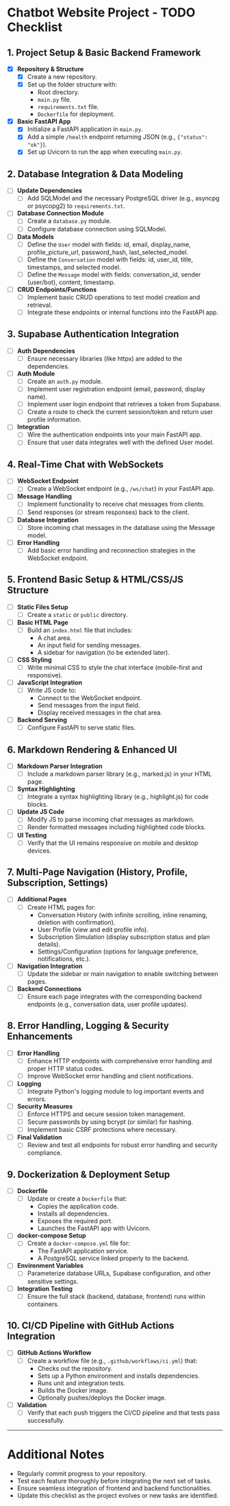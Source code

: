 # Chatbot Website Project - TODO Checklist

## 1. Project Setup & Basic Backend Framework
- [x] **Repository & Structure**
  - [x] Create a new repository.
  - [x] Set up the folder structure with:
    - Root directory.
    - `main.py` file.
    - `requirements.txt` file.
    - `Dockerfile` for deployment.
- [x] **Basic FastAPI App**
  - [x] Initialize a FastAPI application in `main.py`.
  - [x] Add a simple `/health` endpoint returning JSON (e.g., `{"status": "ok"}`).
  - [x] Set up Uvicorn to run the app when executing `main.py`.

## 2. Database Integration & Data Modeling
- [ ] **Update Dependencies**
  - [ ] Add SQLModel and the necessary PostgreSQL driver (e.g., asyncpg or psycopg2) to `requirements.txt`.
- [ ] **Database Connection Module**
  - [ ] Create a `database.py` module.
  - [ ] Configure database connection using SQLModel.
- [ ] **Data Models**
  - [ ] Define the `User` model with fields: id, email, display_name, profile_picture_url, password_hash, last_selected_model.
  - [ ] Define the `Conversation` model with fields: id, user_id, title, timestamps, and selected model.
  - [ ] Define the `Message` model with fields: conversation_id, sender (user/bot), content, timestamp.
- [ ] **CRUD Endpoints/Functions**
  - [ ] Implement basic CRUD operations to test model creation and retrieval.
  - [ ] Integrate these endpoints or internal functions into the FastAPI app.

## 3. Supabase Authentication Integration
- [ ] **Auth Dependencies**
  - [ ] Ensure necessary libraries (like httpx) are added to the dependencies.
- [ ] **Auth Module**
  - [ ] Create an `auth.py` module.
  - [ ] Implement user registration endpoint (email, password, display name).
  - [ ] Implement user login endpoint that retrieves a token from Supabase.
  - [ ] Create a route to check the current session/token and return user profile information.
- [ ] **Integration**
  - [ ] Wire the authentication endpoints into your main FastAPI app.
  - [ ] Ensure that user data integrates well with the defined User model.

## 4. Real-Time Chat with WebSockets
- [ ] **WebSocket Endpoint**
  - [ ] Create a WebSocket endpoint (e.g., `/ws/chat`) in your FastAPI app.
- [ ] **Message Handling**
  - [ ] Implement functionality to receive chat messages from clients.
  - [ ] Send responses (or stream responses) back to the client.
- [ ] **Database Integration**
  - [ ] Store incoming chat messages in the database using the Message model.
- [ ] **Error Handling**
  - [ ] Add basic error handling and reconnection strategies in the WebSocket endpoint.

## 5. Frontend Basic Setup & HTML/CSS/JS Structure
- [ ] **Static Files Setup**
  - [ ] Create a `static` or `public` directory.
- [ ] **Basic HTML Page**
  - [ ] Build an `index.html` file that includes:
    - A chat area.
    - An input field for sending messages.
    - A sidebar for navigation (to be extended later).
- [ ] **CSS Styling**
  - [ ] Write minimal CSS to style the chat interface (mobile-first and responsive).
- [ ] **JavaScript Integration**
  - [ ] Write JS code to:
    - Connect to the WebSocket endpoint.
    - Send messages from the input field.
    - Display received messages in the chat area.
- [ ] **Backend Serving**
  - [ ] Configure FastAPI to serve static files.

## 6. Markdown Rendering & Enhanced UI
- [ ] **Markdown Parser Integration**
  - [ ] Include a markdown parser library (e.g., marked.js) in your HTML page.
- [ ] **Syntax Highlighting**
  - [ ] Integrate a syntax highlighting library (e.g., highlight.js) for code blocks.
- [ ] **Update JS Code**
  - [ ] Modify JS to parse incoming chat messages as markdown.
  - [ ] Render formatted messages including highlighted code blocks.
- [ ] **UI Testing**
  - [ ] Verify that the UI remains responsive on mobile and desktop devices.

## 7. Multi-Page Navigation (History, Profile, Subscription, Settings)
- [ ] **Additional Pages**
  - [ ] Create HTML pages for:
    - Conversation History (with infinite scrolling, inline renaming, deletion with confirmation).
    - User Profile (view and edit profile info).
    - Subscription Simulation (display subscription status and plan details).
    - Settings/Configuration (options for language preference, notifications, etc.).
- [ ] **Navigation Integration**
  - [ ] Update the sidebar or main navigation to enable switching between pages.
- [ ] **Backend Connections**
  - [ ] Ensure each page integrates with the corresponding backend endpoints (e.g., conversation data, user profile updates).

## 8. Error Handling, Logging & Security Enhancements
- [ ] **Error Handling**
  - [ ] Enhance HTTP endpoints with comprehensive error handling and proper HTTP status codes.
  - [ ] Improve WebSocket error handling and client notifications.
- [ ] **Logging**
  - [ ] Integrate Python's logging module to log important events and errors.
- [ ] **Security Measures**
  - [ ] Enforce HTTPS and secure session token management.
  - [ ] Secure passwords by using bcrypt (or similar) for hashing.
  - [ ] Implement basic CSRF protections where necessary.
- [ ] **Final Validation**
  - [ ] Review and test all endpoints for robust error handling and security compliance.

## 9. Dockerization & Deployment Setup
- [ ] **Dockerfile**
  - [ ] Update or create a `Dockerfile` that:
    - Copies the application code.
    - Installs all dependencies.
    - Exposes the required port.
    - Launches the FastAPI app with Uvicorn.
- [ ] **docker-compose Setup**
  - [ ] Create a `docker-compose.yml` file for:
    - The FastAPI application service.
    - A PostgreSQL service linked properly to the backend.
- [ ] **Environment Variables**
  - [ ] Parameterize database URLs, Supabase configuration, and other sensitive settings.
- [ ] **Integration Testing**
  - [ ] Ensure the full stack (backend, database, frontend) runs within containers.

## 10. CI/CD Pipeline with GitHub Actions Integration
- [ ] **GitHub Actions Workflow**
  - [ ] Create a workflow file (e.g., `.github/workflows/ci.yml`) that:
    - Checks out the repository.
    - Sets up a Python environment and installs dependencies.
    - Runs unit and integration tests.
    - Builds the Docker image.
    - Optionally pushes/deploys the Docker image.
- [ ] **Validation**
  - [ ] Verify that each push triggers the CI/CD pipeline and that tests pass successfully.

---

# Additional Notes
- Regularly commit progress to your repository.
- Test each feature thoroughly before integrating the next set of tasks.
- Ensure seamless integration of frontend and backend functionalities.
- Update this checklist as the project evolves or new tasks are identified.

